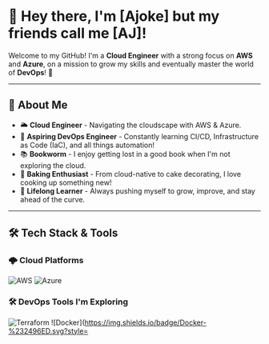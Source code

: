 # 👋 Hey there, I'm [Ajoke] but my friends call me [AJ]!

Welcome to my GitHub! I'm a **Cloud Engineer** with a strong focus on **AWS** and **Azure**, on a mission to grow my skills and eventually master the world of **DevOps**! 🚀

---

## 🌟 About Me

- 🌥 **Cloud Engineer** - Navigating the cloudscape with AWS & Azure.
- 🎯 **Aspiring DevOps Engineer** - Constantly learning CI/CD, Infrastructure as Code (IaC), and all things automation!
- 📚 **Bookworm** - I enjoy getting lost in a good book when I'm not exploring the cloud.
- 🍰 **Baking Enthusiast** - From cloud-native to cake decorating, I love cooking up something new!
- 🌱 **Lifelong Learner** - Always pushing myself to grow, improve, and stay ahead of the curve.

---

## 🛠️ Tech Stack & Tools

### 🌩 Cloud Platforms
![AWS](https://img.shields.io/badge/AWS-%23FF9900.svg?style=for-the-badge&logo=amazon-aws&logoColor=white)
![Azure](https://img.shields.io/badge/Azure-%230072C6.svg?style=for-the-badge&logo=microsoft-azure&logoColor=white)

### 🛠 DevOps Tools I'm Exploring
![Terraform](https://img.shields.io/badge/Terraform-%23623CE4.svg?style=for-the-badge&logo=terraform&logoColor=white)
![Docker](https://img.shields.io/badge/Docker-%232496ED.svg?style=
